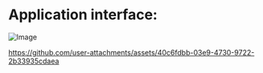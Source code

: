 # Application interface:
![Image](https://github.com/user-attachments/assets/f97266d0-7ae5-47d3-b0b0-ed7c2aa472ef)

https://github.com/user-attachments/assets/40c6fdbb-03e9-4730-9722-2b33935cdaea
